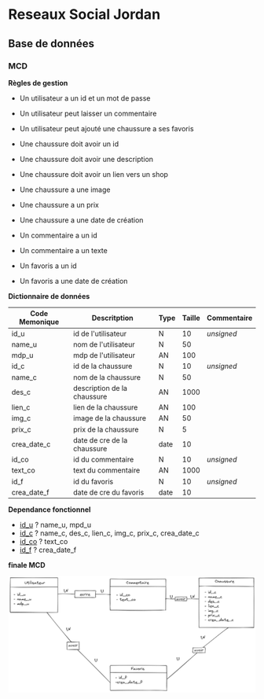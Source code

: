 # Reseaux Social Jordan
## Base de données
### MCD
**Règles de gestion**
- Un utilisateur a un id et un mot de passe 
- Un utilisateur peut laisser un commentaire
- Un utilisateur peut ajouté une chaussure a ses favoris

- Une chaussure doit avoir un id 
- Une chaussure doit avoir une description
- Une chaussure doit avoir un lien vers un shop
- Une chaussure a une image
- Une chaussure a un prix 
- Une chaussure a une date de création

- Un commentaire a un id
- Un commentaire a un texte

- Un favoris a un id
- Un favoris a une date de création

**Dictionnaire de données**


| **Code Memonique** |  **Descritption**          | **Type** | **Taille** | **Commentaire** | 
|--------------------|----------------------------|----------|------------|-----------------|
|id_u                | id de l'utilisateur        |    N     |     10     |   *unsigned*    |
|name_u              | nom  de l'utilisateur      |    N     |     50     |                 |
|mdp_u               | mdp de l'utilisateur       |    AN    |     100    |                 |
|id_c                | id de la chaussure         |    N     |     10     |   *unsigned*    |
|name_c              | nom de la chaussure        |    N     |     50     |                 |
|des_c               | description de la chaussure|    AN    |    1000    |                 |
|lien_c              | lien de la chaussure       |    AN    |     100    |                 |
|img_c               | image de la chaussure      |    AN    |     50     |                 |
|prix_c              | prix de la chaussure       |    N     |     5      |                 |
|crea_date_c         | date de cre de la chaussure|   date   |     10     |                 |
|id_co               | id du commentaire          |    N     |     10     |   *unsigned*    |
|text_co             | text du commentaire        |    AN    |    1000    |                 |
|id_f                | id du favoris              |    N     |     10     |   *unsigned*    |
|crea_date_f         | date de cre du favoris     |   date   |     10     |                 |



**Dependance fonctionnel**


- <ins>id_u</ins> ? name_u, mpd_u
- <ins>id_c</ins> ? name_c, des_c, lien_c, img_c, prix_c, crea_date_c
- <ins>id_co</ins> ? text_co
- <ins>id_f</ins> ? crea_date_f


**finale MCD**

![DCM_draw](assets/img/finaleMCD.png)
